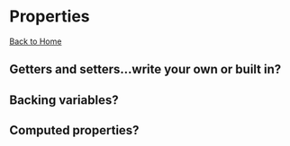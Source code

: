 # Properties
[Back to Home](README.md)
## Getters and setters...write your own or built in?
## Backing variables?
## Computed properties?

